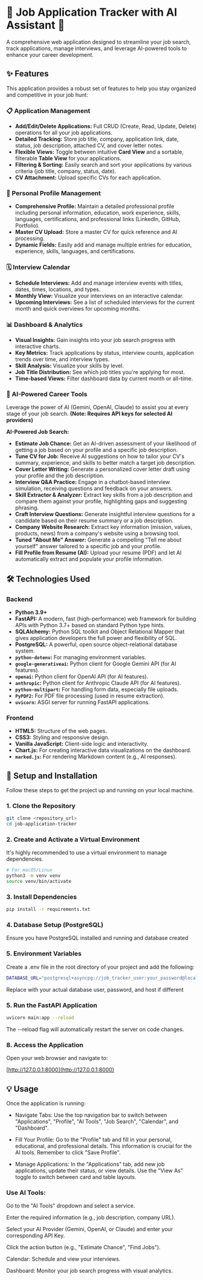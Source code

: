 # 🚀 Job Application Tracker with AI Assistant 🚀

A comprehensive web application designed to streamline your job search, track applications, manage interviews, and leverage AI-powered tools to enhance your career development.

## ✨ Features

This application provides a robust set of features to help you stay organized and competitive in your job hunt:

### 📋 Application Management
* **Add/Edit/Delete Applications:** Full CRUD (Create, Read, Update, Delete) operations for all your job applications.
* **Detailed Tracking:** Store job title, company, application link, date, status, job description, attached CV, and cover letter notes.
* **Flexible Views:** Toggle between intuitive **Card View** and a sortable, filterable **Table View** for your applications.
* **Filtering & Sorting:** Easily search and sort your applications by various criteria (job title, company, status, date).
* **CV Attachment:** Upload specific CVs for each application.

### 👤 Personal Profile Management
* **Comprehensive Profile:** Maintain a detailed professional profile including personal information, education, work experience, skills, languages, certifications, and professional links (LinkedIn, GitHub, Portfolio).
* **Master CV Upload:** Store a master CV for quick reference and AI processing.
* **Dynamic Fields:** Easily add and manage multiple entries for education, experience, skills, languages, and certifications.

### 🗓️ Interview Calendar
* **Schedule Interviews:** Add and manage interview events with titles, dates, times, locations, and types.
* **Monthly View:** Visualize your interviews on an interactive calendar.
* **Upcoming Interviews:** See a list of scheduled interviews for the current month and quick overviews for upcoming months.

### 📊 Dashboard & Analytics
* **Visual Insights:** Gain insights into your job search progress with interactive charts.
* **Key Metrics:** Track applications by status, interview counts, application trends over time, and interview types.
* **Skill Analysis:** Visualize your skills by level.
* **Job Title Distribution:** See which job titles you're applying for most.
* **Time-based Views:** Filter dashboard data by current month or all-time.

### 🤖 AI-Powered Career Tools

Leverage the power of AI (Gemini, OpenAI, Claude) to assist you at every stage of your job search. **(Note: Requires API keys for selected AI providers)**

**AI-Powered Job Search:**
* **Estimate Job Chance:** Get an AI-driven assessment of your likelihood of getting a job based on your profile and a specific job description.
* **Tune CV for Job:** Receive AI suggestions on how to tailor your CV's summary, experience, and skills to better match a target job description.
* **Cover Letter Writing:** Generate a personalized cover letter draft using your profile and the job description.
* **Interview Q&A Practice:** Engage in a chatbot-based interview simulation, receiving questions and feedback on your answers.
* **Skill Extractor & Analyzer:** Extract key skills from a job description and compare them against your profile, highlighting gaps and suggesting phrasing.
* **Craft Interview Questions:** Generate insightful interview questions for a candidate based on their resume summary or a job description.
* **Company Website Research:** Extract key information (mission, values, products, news) from a company's website using a browsing tool.
* **Tuned "About Me" Answer:** Generate a compelling "Tell me about yourself" answer tailored to a specific job and your profile.
* **Fill Profile from Resume (AI):** Upload your resume (PDF) and let AI automatically extract and populate your profile information.

## 🛠️ Technologies Used

### Backend
* **Python 3.9+**
* **FastAPI:** A modern, fast (high-performance) web framework for building APIs with Python 3.7+ based on standard Python type hints.
* **SQLAlchemy:** Python SQL toolkit and Object Relational Mapper that gives application developers the full power and flexibility of SQL.
* **PostgreSQL:** A powerful, open source object-relational database system.
* **`python-dotenv`:** For managing environment variables.
* **`google-generativeai`:** Python client for Google Gemini API (for AI features).
* **`openai`:** Python client for OpenAI API (for AI features).
* **`anthropic`:** Python client for Anthropic Claude API (for AI features).
* **`python-multipart`:** For handling form data, especially file uploads.
* **`PyPDF2`:** For PDF file processing (used in resume extraction).
* **`uvicorn`:** ASGI server for running FastAPI applications.

### Frontend
* **HTML5:** Structure of the web pages.
* **CSS3:** Styling and responsive design.
* **Vanilla JavaScript:** Client-side logic and interactivity.
* **Chart.js:** For creating interactive data visualizations on the dashboard.
* **`marked.js`:** For rendering Markdown content (e.g., AI responses).

## 🚀 Setup and Installation

Follow these steps to get the project up and running on your local machine.

### 1. Clone the Repository

```bash
git clone <repository_url> 
cd job-application-tracker
```

### 2. Create and Activate a Virtual Environment
It's highly recommended to use a virtual environment to manage dependencies.

```bash
# For macOS/Linux
python3 -m venv venv
source venv/bin/activate
```


### 3. Install Dependencies

```bash
pip install -r requirements.txt
```

### 4. Database Setup (PostgreSQL)
Ensure you have PostgreSQL installed and running and database created

### 5. Environment Variables

Create a .env file in the root directory of your project and add the following:

```bash
DATABASE_URL="postgresql+asyncpg://job_tracker_user:your_password@localhost/job_tracker_db"
 ```
Replace with your actual database user, password, and host if different

### 5. Run the FastAPI Application

```bash
uvicorn main:app --reload
```

The --reload flag will automatically restart the server on code changes.

### 8. Access the Application
Open your web browser and navigate to:

[http://127.0.0.1:8000](http://127.0.0.1:8000)

## 💡 Usage

Once the application is running:

* Navigate Tabs: Use the top navigation bar to switch between "Applications", "Profile", "AI Tools", "Job Search", "Calendar", and "Dashboard".

* Fill Your Profile: Go to the "Profile" tab and fill in your personal, educational, and professional details. This information is crucial for the AI tools. Remember to click "Save Profile".

* Manage Applications: In the "Applications" tab, add new job applications, update their status, or view details. Use the "View As" toggle to switch between card and table layouts.

### Use AI Tools:

Go to the "AI Tools" dropdown and select a service.

Enter the required information (e.g., job description, company URL).

Select your AI Provider (Gemini, OpenAI, or Claude) and enter your corresponding API Key.

Click the action button (e.g., "Estimate Chance", "Find Jobs").

Calendar: Schedule and view your interviews.

Dashboard: Monitor your job search progress with visual analytics.